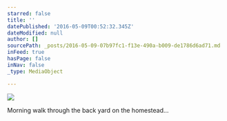 ```yaml
---
starred: false
title: ''
datePublished: '2016-05-09T00:52:32.345Z'
dateModified: null
author: []
sourcePath: _posts/2016-05-09-07b97fc1-f13e-490a-b009-de1786d6ad71.md
inFeed: true
hasPage: false
inNav: false
_type: MediaObject

---
```

![](https://the-grid-user-content.s3-us-west-2.amazonaws.com/50ad5269-b122-4996-adc5-a8eb4622a620.jpg)

Morning walk through the back yard on the homestead...